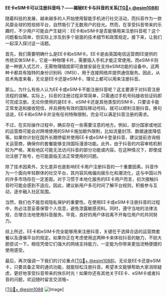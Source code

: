 **EE卡eSIM卡可以注册抖音吗？——揭秘EE卡与抖音的关系[[TG💪+ @esim1088](https://t.me/s/esim1088)]**

随着科技的发展，越来越多的人开始使用智能手机进行社交活动，而抖音作为一款风靡全球的短视频平台，自然吸引了无数用户的目光。然而，在享受抖音带来的乐趣时，不少用户可能会产生疑问：EE卡和eSIM卡是否能够用来注册抖音呢？这个问题看似简单，但实际上涉及到多个层面的技术细节和政策规定。接下来，让我们一起深入探讨这一话题。

首先，我们需要明确什么是EE卡和eSIM卡。EE卡是由英国电信运营商EE提供的传统实体SIM卡，它是一种物理卡片，需要插入手机才能正常使用。而eSIM卡则是一种嵌入式芯片，无需物理插拔即可直接安装在支持eSIM功能的设备中。这两种卡都具有独特的身份识别码（IMSI），用于连接网络并提供通信服务。因此，从技术角度来看，无论是EE卡还是eSIM卡，理论上都可以用来注册抖音。

那么，为什么有些人认为EE卡或eSIM卡不能注册抖音呢？这主要源于对抖音注册流程的误解。实际上，抖音的注册过程非常简单，只需通过手机号码接收验证码即可完成注册。无论你使用的是EE卡、eSIM卡还是其他类型的SIM卡，只要该卡能正常发送和接收短信，并且拥有有效的国际移动号码，就可以顺利注册抖音。换句话说，EE卡和eSIM卡并没有任何特殊限制，完全可以满足抖音注册的需求。

不过，在实际操作过程中，确实存在一些需要注意的地方。例如，部分国家或地区的运营商可能会对跨境使用的SIM卡施加额外限制，比如流量封顶、数据速度降低等。如果你计划在国外长期停留并使用EE卡或eSIM卡登录抖音，建议提前咨询相关运营商，确保你的套餐能够支持国际漫游功能。此外，由于抖音的内容审核机制较为严格，某些地区可能无法访问抖音的部分功能或内容。在这种情况下，即使成功注册了账号，也可能面临无法正常使用的问题。

除了技术因素外，文化差异也是影响EE卡用户注册抖音的一个重要因素。抖音作为一个面向年轻群体的社交平台，其内容风格偏向娱乐化和潮流化，这与中国以外的许多市场存在一定差距。对于习惯于本地化服务的EE卡用户而言，初次接触抖音时可能会感到不适应。因此，建议新用户多花时间了解平台规则，积极参与互动，逐步融入社区氛围。

当然，我们也不能忽视隐私保护的重要性。在使用EE卡或eSIM卡注册抖音的过程中，务必注意妥善保管个人信息，避免泄露敏感资料。同时，遵守当地的法律法规，合理合法地使用抖音服务。毕竟，良好的用户体验离不开每位用户的共同努力。

综上所述，EE卡和eSIM卡完全能够用来注册抖音，关键在于选择合适的运营商套餐以及遵循平台的规定。如果你正在考虑使用这两种卡来体验抖音的魅力，不妨大胆尝试一下。相信凭借它们强大的网络支持能力，一定能为你带来更加流畅便捷的使用感受。

最后，再次强调一下我们的讨论重点[[TG💪+ @esim1088](https://t.me/s/esim1088)]。无论是EE卡还是eSIM卡，只要具备正常的通讯功能，就能轻松注册抖音。希望本文能够帮助大家消除疑虑，更好地享受抖音带来的快乐时光！如果你还有其他关于EE卡、eSIM卡或者抖音的问题，欢迎随时留言交流哦~

[[TG💪+ @esim1088](https://t.me/s/esim1088) ![Image](https://i.postimg.cc/4NQfJmqS/Snipaste-2025-05-13-00-14-12.png)]